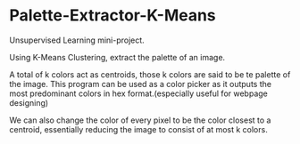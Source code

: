 # Palette-Extractor-K-Means
Unsupervised Learning mini-project.

Using K-Means Clustering, extract the palette of an image.

A total of k colors act as centroids, those k colors are said to be te palette of the image.
This program can be used as a color picker as it outputs the most predominant colors in hex format.(especially useful for webpage designing)

We can also change the color of every pixel to be the color closest to a centroid, essentially reducing the image to consist of at most k colors.
